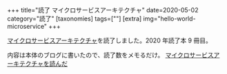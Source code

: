 +++
title="読了 マイクロサービスアーキテクチャ"
date=2020-05-02
category="読了"
[taxonomies]
tags=[""]
[extra]
img="hello-world-microservice"
+++

[マイクロサービスアーキテクチャ](https://amzn.to/2VWUWR7)を読了しました。2020 年読了本 9 冊目。

内容は本体のブログに書いたので、読了数をメモるだけ。
[マイクロサービスアーキテクチャを読んだ](https://harinoma.info/hello-world-microservice/)
